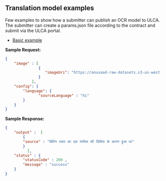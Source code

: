 ## Translation model examples
Few examples to show how a submitter can publish an OCR model to ULCA. The submitter can create a params.json file according to the contract and submit via the ULCA portal.

* [Basic example](./basic)

**Sample Request:**
```json
{
    "image" : [
               { 
                  "imageUri": "https://anuvaad-raw-datasets.s3-us-west-2.amazonaws.com/anuvaad_ocr_hindi.jpg"
               }
            ],
    "config": {
        "language": {
               "sourceLanguage" : "hi"
        }
    }
}
```

**Sample Response:**
```json
{
    "output" :  [
        {        
        "source" : "बिपिन रावत का एक माचिस की डिबिया के कारण हुआ था"
        }
          ],           
    "status" : {  
        "statusCode" : 200 ,
        "message" : "success"     
    }
}

```